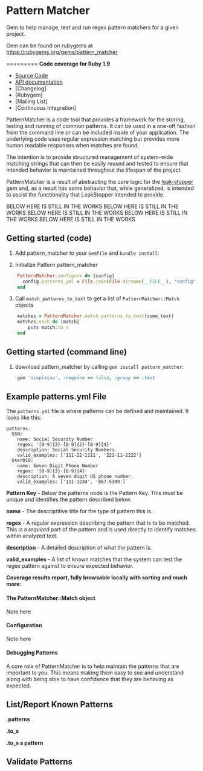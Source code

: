 Pattern Matcher
============

Gem to help manage, test and run regex pattern matchers for a given project.

Gem can be found on rubygems at https://rubygems.org/gems/pattern_matcher


=========
**Code coverage for Ruby 1.9**

  * [Source Code]
  * [API documentation]
  * [Changelog]
  * [Rubygem]
  * [Mailing List]
  * [Continuous Integration]

[Source Code]: https://github.com/colszowka/simplecov "Source Code @ GitHub"
[API documentation]: http://rubydoc.info/gems/simplecov/frames "RDoc API Documentation at Rubydoc.info"
[leak-stopper]: https://rubygems.org/gems/leak_stopper "LeakStopper"


PatternMatcher is a code tool that provides a framework for the storing, testing and running of common patterns.  It can be used
in a one-off fashion from the command line or can be included inside of your application.  The underlying code uses regular 
expression matching but provides more human readable responses when matches are found.

The intention is to provide structured management of system-wide matching strings that can then be easily reused and tested to 
ensure that intended behavior is maintained throughout the lifespan of the project.

PatternMatcher is a result of abstracting the core logic for the [leak-stopper] gem and, as a result has some behavior that, while generalized, is intended to assist the functionality that LeakStopper intended to provide.


BELOW HERE IS STILL IN THE WORKS
BELOW HERE IS STILL IN THE WORKS
BELOW HERE IS STILL IN THE WORKS
BELOW HERE IS STILL IN THE WORKS
BELOW HERE IS STILL IN THE WORKS

Getting started (code)
---------------

1. Add pattern_matcher to your `Gemfile` and `bundle install`:

2. Initialize Pattern pattern_matcher

```ruby
	PatternMatcher.configure do |config|
      config.patterns_yml = File.join(File.dirname(__FILE__), "config", "patterns.yml")
    end
```

3. Call `match_patterns_to_text` to get a list of `PatternMatcher::Match` objects

```ruby
	matches = PatternMatcher.match_patterns_to_text(some_text)
	matches.each do |match|
		puts match.to_s
	end
```

Getting started (command line)
---------------

1. download pattern_matcher by calling `gem install pattern_matcher`:

```ruby
	gem 'simplecov', :require => false, :group => :test
```

## Example patterns.yml File

The `patterns.yml` file is where patterns can be defined and maintained.  It looks like this:

```
patterns:
  SSN:
    name: Social Security Number
    regex: '[0-9]{3}-[0-9]{2}-[0-9]{4}'
    description: Social Security Numbers.
    valid_examples: ['111-22-1111', '222-11-2222']
  UserDID:
    name: Seven Digit Phone Number
    regex: '[0-9]{3}-[0-9]{4}'
    description: A seven digit US phone number.
    valid_examples: ['111-1234', '867-5309']
```

**Pattern Key** - Below the patterns node is the Pattern Key.  This must be unique and identifies the pattern described below.

**name** - The descriptitive title for the type of pattern this is.

**regex** - A regular expression describing the pattern that is to be matched.  This is a _required_ part of the pattern and is
used directly to identify matches within analyzed text.

**description** - A detailed description of what the pattern is.

**valid_examples** - A list of known matches that the system can test the regex pattern against to ensure expected behavior.

**Coverage results report, fully browsable locally with sorting and much more:**


#### The PatternMatcher::Match object


Note here


#### Configuration

Note here


#### Debugging Patterns

A core role of PatternMatcher is to help maintain the patterns that are important to you.  This means making them easy to see and understand along with being able to have confidence that they are behaving as expected.


## List/Report Known Patterns

**.patterns**

**.to_s**

**.to_s a pattern**


## Validate Patterns